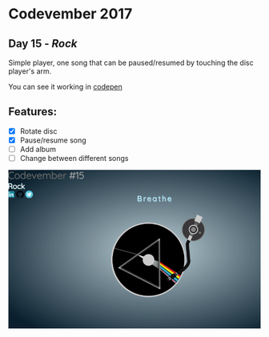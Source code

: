 # Codevember 2017

## Day 15 - *Rock*

Simple player, one song that can be paused/resumed by touching the disc player's arm.

You can see it working in [codepen](https://codepen.io/RominaMartin/full/yPzVOa/)

## Features:
- [x] Rotate disc
- [x] Pause/resume song
- [ ] Add album
- [ ] Change between different songs

![](rock.gif)